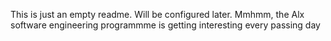 This is just an empty readme. Will be configured later.
Mmhmm, the Alx software engineering programmme is getting interesting every passing day
